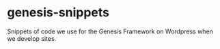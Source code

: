 # genesis-snippets
Snippets of code we use for the Genesis Framework on Wordpress when we develop sites. 

